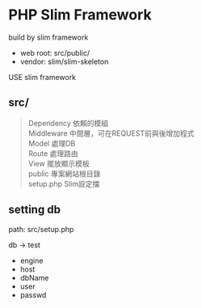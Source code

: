 # PHP Slim Framework

build by slim framework

- web root: src/public/
- vendor: slim/slim-skeleton

USE slim framework

## src/
>Dependency	依賴的模組  
>Middleware	中間層，可在REQUEST前與後增加程式  
>Model		處理DB  
>Route		處理路由  
>View		擺放顯示模板  
>public		專案網站根目錄  
>setup.php	Slim設定擋  


## setting db
path: src/setup.php

db -> test
- engine
- host
- dbName
- user
- passwd
